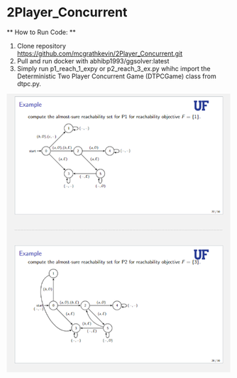 # 2Player_Concurrent

** How to Run Code: **
1. Clone repository https://github.com/mcgrathkevin/2Player_Concurrent.git
2. Pull and run docker with abhibp1993/ggsolver:latest
3. Simply run p1_reach_1_expy or p2_reach_3_ex.py whihc import the Deterministic Two Player Concurrent Game (DTPCGame) class from dtpc.py.

![examples](examples.png)
